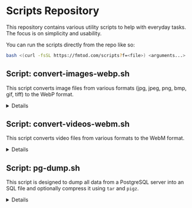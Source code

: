 # Scripts Repository

This repository contains various utility scripts to help with everyday tasks. The focus is on simplicity and usability.

You can run the scripts directly from the repo like so:

```sh
bash <(curl -fsSL https://fmtod.com/scripts?f=<file>) <arguments...>
```

## Script: convert-images-webp.sh

This script converts image files from various formats (jpg, jpeg, png, bmp, gif, tiff) to the WebP format.

<details>
<summary>Details</summary>

### Usage

To use the `convert-images-webp.sh` script, follow these steps:

1. **Install Dependencies**: Ensure that `cwebp` is installed on your system. The script will prompt you to install it if it's not found.

2. **Run the Script**: Execute the script using the following command:

    ```sh
    ./convert-images-webp.sh [input_directory] [output_directory]
    ```
    or you can run it directly:
    ```sh
    bash <(curl -fsSL https://fmtod.com/scripts?f=convert-images-webp.sh) [input_directory] [output_directory]
    ```
    
    - **input_directory**: The directory containing the images to be converted. If not provided, the current directory will be used.
    - **output_directory**: The directory where the converted images will be saved. This is a required argument.
    
    For example:
    
    ```sh
    ./convert-images-webp.sh ./images ./webp-images
    ```

This command will convert all supported images in the `./images` directory to WebP format and save them in the `./webp-images` directory.

### Script Details

- The script checks if `cwebp` is installed and offers to install it if not.
- It processes all images in the specified input directory and converts them to WebP format, preserving the directory structure.
- The script supports the following image formats: jpg, jpeg, png, bmp, gif, tiff.

### Additional Information

- The script creates the output directory if it does not exist.
- It skips converting images if the WebP version already exists in the output directory.

For more details, check the script [here](https://github.com/FmTod/scripts/blob/master/convert-images-webp.sh).
</details>

## Script: convert-videos-webm.sh

This script converts video files from various formats to the WebM format.

<details>
<summary>Details</summary>

### Usage

To use the `convert-videos-webm.sh` script, follow these steps:

1. **Install Dependencies**: Ensure that `ffmpeg` is installed on your system. The script will prompt you to install it if it's not found.

2. **Run the Script**: Execute the script using the following command:

    ```sh
    ./convert-videos-webm.sh [input_directory] [output_directory]
    ```
   or you can run it directly:
    ```sh
    bash <(curl -fsSL https://fmtod.com/scripts?f=convert-videos-webm.sh) [input_directory] [output_directory]
    ```

    - **input_directory**: The directory containing the videos to be converted. If not provided, the current directory will be used.
    - **output_directory**: The directory where the converted videos will be saved. This is a required argument.

   For example:

    ```sh
    ./convert-videos-webm.sh ./videos ./webm-videos
    ```

This command will convert all supported videos in the `./videos` directory to WebM format and save them in the `./webm-videos` directory.

### Script Details

- The script checks if `ffmpeg` is installed and offers to install it if not.
- It processes all videos in the specified input directory and converts them to WebM format, preserving the directory structure.
- The script supports the following video formats: mp4, etc.

### Additional Information

- The script creates the output directory if it does not exist.
- It skips converting videos if the WebM version already exists in the output directory.

For more details, check the script [here](https://github.com/FmTod/scripts/blob/master/convert-videos-webm.sh).
</details>

## Script: pg-dump.sh

This script is designed to dump all data from a PostgreSQL server into an SQL file and optionally compress it using `tar` and `pigz`.

<details>
<summary>Details</summary>

### Usage

To use the `pg_dump_compress.sh` script, follow these steps:

1. **Install Dependencies**: Ensure that `pigz` and `pv` are installed on your system. Compression requires these tools, but the dump itself does not.

2. **Run the Script**: Execute the script using the following command:

    ```sh
    ./pg_dump_compress.sh [OPTIONS]
    ```
    or you can run it directly:
    ```sh
    bash <(curl -fsSL https://fmtod.com/scripts?f=pg_dump_compress.sh) [OPTIONS]
    ```

    Options:
    - `-u, --user USER`  
      Specify the PostgreSQL user \(default: `postgres`\).
    - `-o, --output FILE`  
      Specify the SQL dump file \(default: `postgres.sql`\).
    - `-a, --archive FILE`  
      Specify the compressed archive file \(default: `postgres.tar.gz`\).
    - `-c, --compress`  
      Enable compression using `pigz`.
    - `-l, --level LEVEL`  
      Set the pigz compression level \(e.g., `fast`, `best`; default: `best`\).
    - `-h, --help`  
      Display the help message.

3. **Examples**:

   - Default behavior \(no compression\):
     ```sh
     ./pg_dump_compress.sh
     ```

   - Dump data using a specific PostgreSQL user and enable compression:
     ```sh
     ./pg_dump_compress.sh -u myuser -c
     ```

   - Specify custom filenames for the SQL dump and archive:
     ```sh
     ./pg_dump_compress.sh -o custom.sql -a custom.tar.gz -c -l fast
     ```

### Script Details

- **Dump Process**: Uses `pg_dumpall` to create a full database dump from the specified PostgreSQL user.
- **Compression**: If enabled, the script compresses the SQL dump using `tar` and `pigz`, then deletes the uncompressed file.
- **Defaults**:
  - PostgreSQL user: `postgres`
  - SQL dump file: `postgres.sql`
  - Compressed archive: `postgres.tar.gz`
  - Compression level: `best`

### Additional Information

- The script ensures required commands \(e.g., `pigz`, `pv`\) are installed before compression.
- The uncompressed SQL dump file is removed after compression to save space.
- Compression is optional; if not enabled, the uncompressed SQL file will be preserved.

For more details, check the script [here](https://github.com/FmTod/scripts/blob/master/pg_dump_compress.sh).

</details>
